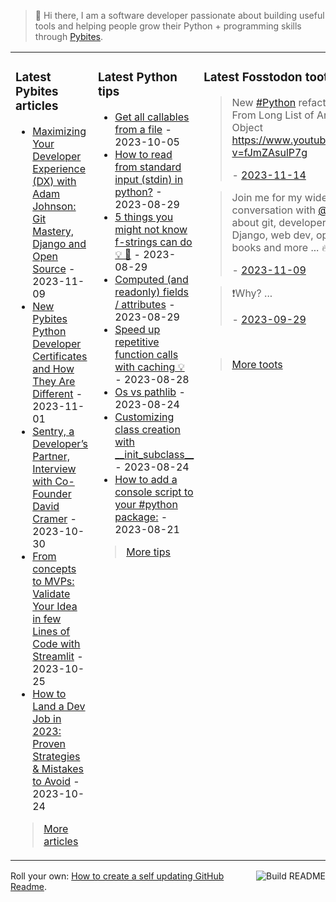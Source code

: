 > 👋 Hi there, I am a software developer passionate about building useful tools and helping people grow their Python + programming skills through <a href="https://pybit.es" target="_blank">Pybites</a>.

<table><tr><td valign="top" width="33%">

### Latest Pybites articles

<ul>

  <li><a href="https://pybit.es/articles/maximizing-your-dx-with-adam-johnson/" target="_blank">Maximizing Your Developer Experience (DX) with Adam Johnson: Git Mastery, Django and Open Source</a> - 2023-11-09</li>

  <li><a href="https://pybit.es/articles/new-pybites-python-developer-certificates-and-how-they-are-different/" target="_blank">New Pybites Python Developer Certificates and How They Are Different</a> - 2023-11-01</li>

  <li><a href="https://pybit.es/articles/sentry-a-developers-partner-interview-with-co-founder-david-cramer/" target="_blank">Sentry, a Developer’s Partner, Interview with Co-Founder David Cramer</a> - 2023-10-30</li>

  <li><a href="https://pybit.es/articles/from-concepts-to-mvps-validate-your-idea-in-few-lines-of-code-with-streamlit/" target="_blank">From concepts to MVPs: Validate Your Idea in few Lines of Code with Streamlit</a> - 2023-10-25</li>

  <li><a href="https://pybit.es/articles/how-to-land-a-dev-job-in-2023-proven-strategies-mistakes-to-avoid/" target="_blank">How to Land a Dev Job in 2023: Proven Strategies & Mistakes to Avoid</a> - 2023-10-24</li>

</ul>

> <a href="https://pybit.es/articles/" target="_blank">More articles</a>


</td><td valign="top" width="34%">

### Latest Python tips

<ul>

  <li><a href="https://github.com/bbelderbos/bobcodesit/blob/main/notes/20231005125327.md" target="_blank">Get all callables from a file</a> - 2023-10-05</li>

  <li><a href="https://github.com/bbelderbos/bobcodesit/blob/main/notes/20230829192509.md" target="_blank">How to read from standard input (stdin) in python?</a> - 2023-08-29</li>

  <li><a href="https://github.com/bbelderbos/bobcodesit/blob/main/notes/20230829122531.md" target="_blank">5 things you might not know f-strings can do 💡 🧵</a> - 2023-08-29</li>

  <li><a href="https://github.com/bbelderbos/bobcodesit/blob/main/notes/20230829122437.md" target="_blank">Computed (and readonly) fields / attributes</a> - 2023-08-29</li>

  <li><a href="https://github.com/bbelderbos/bobcodesit/blob/main/notes/20230828204211.md" target="_blank">Speed up repetitive function calls with caching 💡</a> - 2023-08-28</li>

  <li><a href="https://github.com/bbelderbos/bobcodesit/blob/main/notes/20230824175324.md" target="_blank">Os vs pathlib</a> - 2023-08-24</li>

  <li><a href="https://github.com/bbelderbos/bobcodesit/blob/main/notes/20230824103843.md" target="_blank">Customizing class creation with __init_subclass__</a> - 2023-08-24</li>

  <li><a href="https://github.com/bbelderbos/bobcodesit/blob/main/notes/20230821155645.md" target="_blank">How to add a console script to your #python package:</a> - 2023-08-21</li>

</ul>

> <a href="https://github.com/bbelderbos/bobcodesit" target="_blank">More tips</a>


</td><td valign="top" width="33%">

### Latest Fosstodon toots


  <blockquote>
  <p>New <a class="mention hashtag" href="https://fosstodon.org/tags/Python" rel="tag">#<span>Python</span></a> refactoring video: From Long List of Arguments to Object<br /><a href="https://www.youtube.com/watch?v=fJmZAsulP7g" rel="nofollow noopener noreferrer" target="_blank"><span class="invisible">https://www.</span><span class="ellipsis">youtube.com/watch?v=fJmZAsulP7</span><span class="invisible">g</span></a></p>
  - <a href="https://fosstodon.org/@bbelderbos/111409666918669559" target="_blank">2023-11-14</a>
  </blockquote>

  <blockquote>
  <p>Join me for my wide ranging conversation with <span class="h-card"><a class="u-url mention" href="https://fosstodon.org/@adamchainz">@<span>adamchainz</span></a></span> about git, developer experience, Django, web dev, open source, books and more ... 🔥 ...</p>
  - <a href="https://fosstodon.org/@bbelderbos/111380157499824326" target="_blank">2023-11-09</a>
  </blockquote>

  <blockquote>
  <p>❗Why?  ...</p>
  - <a href="https://fosstodon.org/@bbelderbos/111147734793637053" target="_blank">2023-09-29</a>
  </blockquote>


<br>

> <a href="https://fosstodon.org/@bbelderbos" target="_blank">More toots</a>


</td></tr></table>

<a href="https://github.com/bbelderbos/bbelderbos/actions" target="_blank"><img src="https://github.com/bbelderbos/bbelderbos/workflows/Daily%20Update/badge.svg" align="right" alt="Build README"></a>Roll your own: <a href="https://pybit.es/articles/how-to-create-a-self-updating-github-readme/" target="_blank">How to create a self updating GitHub Readme</a>.